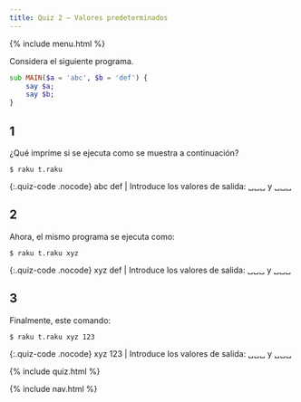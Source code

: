 ```yaml
---
title: Quiz 2 — Valores predeterminados
---
```


{% include menu.html %}

Considera el siguiente programa.

```raku
sub MAIN($a = 'abc', $b = 'def') {
    say $a;
    say $b;
}
```

## 1

¿Qué imprime si se ejecuta como se muestra a continuación?

```console
$ raku t.raku
```

{:.quiz-code .nocode}
abc def | Introduce los valores de salida: ␣␣␣ y ␣␣␣

## 2

Ahora, el mismo programa se ejecuta como:

```console
$ raku t.raku xyz
```

{:.quiz-code .nocode}
xyz def | Introduce los valores de salida: ␣␣␣ y ␣␣␣

## 3

Finalmente, este comando:

```console
$ raku t.raku xyz 123
```

{:.quiz-code .nocode}
xyz 123 | Introduce los valores de salida: ␣␣␣ y ␣␣␣

{% include quiz.html %}

{% include nav.html %}